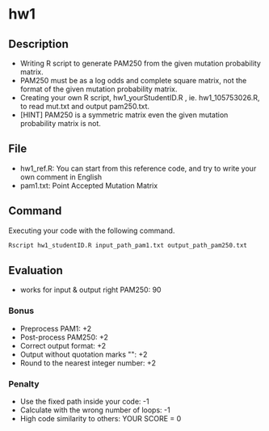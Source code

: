 # hw1

## Description

* Writing R script to generate PAM250 from the given mutation probability matrix.
* PAM250 must be as a log odds and complete square matrix, not the format of the given mutation probability matrix.
* Creating your own R script, hw1_yourStudentID.R , ie. hw1_105753026.R, to read mut.txt and output pam250.txt.
* [HINT] PAM250 is a symmetric matrix even the given mutation probability matrix is not.

## File

* hw1_ref.R: You can start from this reference code, and try to write your own comment in English
* pam1.txt: Point Accepted Mutation Matrix

## Command

Executing your code with the following command.

```R
Rscript hw1_studentID.R input_path_pam1.txt output_path_pam250.txt
```

## Evaluation
* works for input & output right PAM250: 90

### Bonus

* Preprocess PAM1: +2
* Post-process PAM250: +2
* Correct output format: +2
* Output without quotation marks "": +2
* Round to the nearest integer number: +2

### Penalty

* Use the fixed path inside your code: -1
* Calculate with the wrong number of loops: -1
* High code similarity to others: YOUR SCORE = 0
